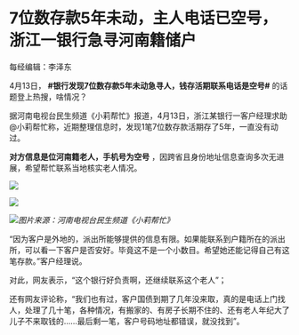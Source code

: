 # 7位数存款5年未动，主人电话已空号，浙江一银行急寻河南籍储户

每经编辑：李泽东

4月13日， **#银行发现7位数存款5年未动急寻人，钱存活期联系电话是空号#** 的话题登上热搜，啥情况？

据河南电视台民生频道《小莉帮忙》报道，4月13日，浙江某银行一客户经理求助@小莉帮忙称，近期整理信息时，发现1笔7位数存款活期存了5年，一直没有动过。

**对方信息是位河南籍老人，手机号为空号** ，因跨省且身份地址信息查询多次无进展，希望帮忙联系当地核实老人情况。

![](https://inews.gtimg.com/om_bt/OMb6uGC0Dfgc_2DxxuY5gktmCekBPpM0xUnJ6XGVsyZpIAA/1000)

![](https://inews.gtimg.com/om_bt/OGxQ-f7H5x8mN0lj5r2DMjTDe7WsdpJr1GaHCATlWNYo0AA/1000)

![](https://inews.gtimg.com/om_bt/O_yMzcp-Tqx6IMHErGFToL_R2ocxWGfE7fWrD6wU_HPfwAA/1000)_图片来源：河南电视台民生频道《小莉帮忙》_

“因为客户是外地的，派出所能够提供的信息有限。如果能联系到户籍所在的派出所，可以看一下客户是否安好。毕竟这不是一个小数目。希望她还能记得自己有这笔存款。”客户经理说。

对此，网友表示，“这个银行好负责啊，还继续联系这个老人”；

还有网友评论称，“我们也有过，客户国债到期了几年没来取，真的是电话上门找人，处理了几十笔，各种情况，有搬家的、有房子长期不住的、还有老人年纪大了儿子不来取钱的……最后剩一笔，客户号码地址都错误，就没找到”。

